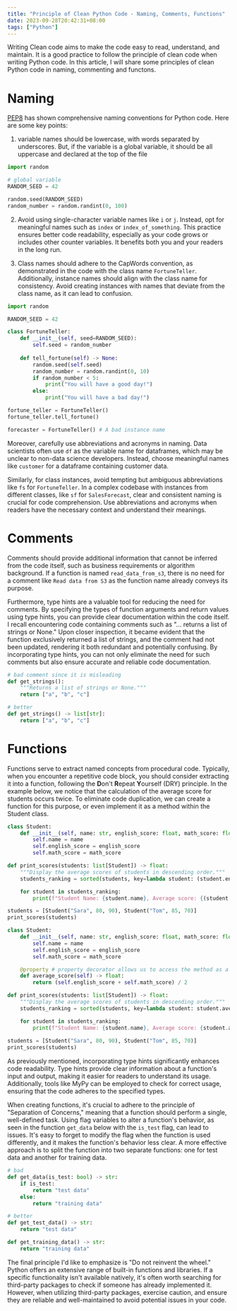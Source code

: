 ```yaml
---
title: "Principle of Clean Python Code - Naming, Comments, Functions"
date: 2023-09-28T20:42:31+08:00
tags: ["Python"]
---
```


Writing Clean code aims to make the code easy to read, understand, and maintain. It is a good practice to follow the principle of clean code when writing Python code. In this article, I will share some principles of clean Python code in naming, commenting and functons.
<!--more-->

# Naming

[PEP8](https://peps.python.org/pep-0008/#naming-conventions) has shown comprehensive naming conventions for Python code. Here are some key points:

1. variable names should be lowercase, with words separated by underscores. But, if the variable is a global variable, it should be all uppercase and declared at the top of the file

```python
import random

# global variable
RANDOM_SEED = 42

random.seed(RANDOM_SEED)
random_number = random.randint(0, 100)
```

2. Avoid using single-character variable names like `i` or `j`. Instead, opt for meaningful names such as `index` or `index_of_something`. This practice ensures better code readability, especially as your code grows or includes other counter variables. It benefits both you and your readers in the long run.

3. Class names should adhere to the CapWords convention, as demonstrated in the code with the class name `FortuneTeller`. Additionally, instance names should align with the class name for consistency. Avoid creating instances with names that deviate from the class name, as it can lead to confusion.

```python
import random

RANDOM_SEED = 42

class FortuneTeller:
    def __init__(self, seed=RANDOM_SEED):
        self.seed = random_number
    
    def tell_fortune(self) -> None:
        random.seed(self.seed)
        random_number = random.randint(0, 10)
        if random_number < 5:
            print("You will have a good day!")
        else:
            print("You will have a bad day!")

fortune_teller = FortuneTeller()
fortune_teller.tell_fortune()

forecaster = FortuneTeller() # A bad instance name
```

Moreover, carefully use abbreviations and acronyms in naming. Data scientists often use `df` as the variable name for dataframes, which may be unclear to non-data science developers. Instead, choose meaningful names like `customer` for a dataframe containing customer data.

Similarly, for class instances, avoid tempting but ambiguous abbreviations like `fs` for `FortuneTeller`. In a complex codebase with instances from different classes, like `sf` for `SalesForecast`, clear and consistent naming is crucial for code comprehension. Use abbreviations and acronyms when readers have the necessary context and understand their meanings.


# Comments

Comments should provide additional information that cannot be inferred from the code itself, such as business requirements or algorithm background. If a function is named `read_data_from_s3`, there is no need for a comment like `Read data from S3` as the function name already conveys its purpose.

Furthermore, type hints are a valuable tool for reducing the need for comments. By specifying the types of function arguments and return values using type hints, you can provide clear documentation within the code itself. I recall encountering code containing comments such as "... returns a list of strings or None." Upon closer inspection, it became evident that the function exclusively returned a list of strings, and the comment had not been updated, rendering it both redundant and potentially confusing. By incorporating type hints, you can not only eliminate the need for such comments but also ensure accurate and reliable code documentation.


```python
# bad comment since it is misleading
def get_strings():
    """Returns a list of strings or None."""
    return ["a", "b", "c"]

# better
def get_strings() -> list[str]:
    return ["a", "b", "c"]
```

# Functions

Functions serve to extract named concepts from procedural code. Typically, when you encounter a repetitive code block, you should consider extracting it into a function, following the **D**on't **R**epeat **Y**ourself (DRY) principle. In the example below, we notice that the calculation of the average score for students occurs twice. To eliminate code duplication, we can create a function for this purpose, or even implement it as a method within the Student class.

```python
class Student:
    def __init__(self, name: str, english_score: float, math_score: float):
        self.name = name
        self.english_score = english_score
        self.math_score = math_score

def print_scores(students: list[Student]) -> float:
    """Display the average scores of students in descending order."""
    students_ranking = sorted(students, key=lambda student: (student.english_score + student.math_score) / 2, reverse=True)

    for student in students_ranking:
        print(f"Student Name: {student.name}, Average score: {(student.english_score + student.math_score) / 2}")

students = [Student("Sara", 80, 90), Student("Tom", 85, 70)]
print_scores(students)
```

```python
class Student:
    def __init__(self, name: str, english_score: float, math_score: float):
        self.name = name
        self.english_score = english_score
        self.math_score = math_score

    @property # property decorator allows us to access the method as a read-only attribute
    def average_score(self) -> float:
        return (self.english_score + self.math_score) / 2

def print_scores(students: list[Student]) -> float:
    """Display the average scores of students in descending order."""
    students_ranking = sorted(students, key=lambda student: student.average_score, reverse=True)

    for student in students_ranking:
        print(f"Student Name: {student.name}, Average score: {student.average_score}")
    
students = [Student("Sara", 80, 90), Student("Tom", 85, 70)]
print_scores(students)
```

As previously mentioned, incorporating type hints significantly enhances code readability. Type hints provide clear information about a function's input and output, making it easier for readers to understand its usage. Additionally, tools like MyPy can be employed to check for correct usage, ensuring that the code adheres to the specified types.


When creating functions, it's crucial to adhere to the principle of "Separation of Concerns," meaning that a function should perform a single, well-defined task. Using flag variables to alter a function's behavior, as seen in the function `get_data` below with the `is_test` flag, can lead to issues. It's easy to forget to modify the flag when the function is used differently, and it makes the function's behavior less clear. A more effective approach is to split the function into two separate functions: one for test data and another for training data.

```python
# bad
def get_data(is_test: bool) -> str:
    if is_test:
        return "test data"
    else:
        return "training data"

# better
def get_test_data() -> str:
    return "test data"

def get_training_data() -> str:
    return "training data"
```

The final principle I'd like to emphasize is "Do not reinvent the wheel." Python offers an extensive range of built-in functions and libraries. If a specific functionality isn't available natively, it's often worth searching for third-party packages to check if someone has already implemented it. However, when utilizing third-party packages, exercise caution, and ensure they are reliable and well-maintained to avoid potential issues in your code.
